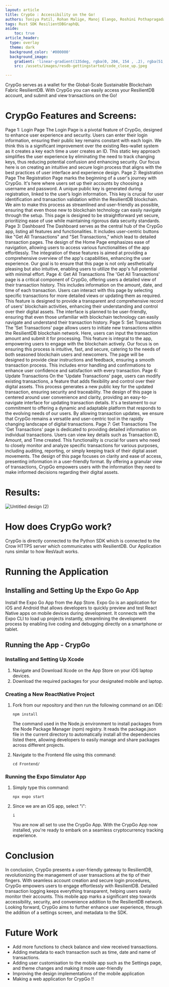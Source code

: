 ```yaml
---
layout: article
title: CrypGo : Accessibility on the Go!
authors: Toniya Patil, Rohan Malige, Manoj Elango, Roshini Pothapragada, Shubhada Martha 
tags: Rust SDK ResilientDBGraphQL
aside:
    toc: true
article_header:
  type: overlay
  theme: dark
  background_color: '#000000'
  background_image:
    gradient: 'linear-gradient(135deg, rgba(0, 204, 154 , .2), rgba(51, 154, 154, .2))'
    src: /assets/images/resdb-gettingstarted/code_close_up.jpeg

---
```


CrypGo serves as a wallet for the Global-Scale Sustainable Blockchain Fabric ResilientDB. With CrypGo you can easily access your ResilientDB account, and submit and view transactions on the Go!


# CrypGo Features and Screens:
Page 1: Login Page 
The Login Page is a pivotal feature of CrypGo, designed to enhance user experience and security. Users can enter their login information, ensuring their public key remains constant with each login. We think this is a significant improvement over the existing Res-wallet system as it creates a key each time a user creates an ID. This static key approach simplifies the user experience by eliminating the need to track changing keys, thus reducing potential confusion and enhancing security. Our focus here is on creating an intuitive and secure login process that aligns with the best practices of user interface and experience design.
Page 2: Registration Page
The Registration Page marks the beginning of a user's journey with CrypGo. It's here where users set up their accounts by choosing a username and password. A unique public key is generated during registration, linked to the user’s login information. This key is crucial for user identification and transaction validation within the ResilientDB blockchain. We aim to make this process as streamlined and user-friendly as possible, ensuring that even those new to blockchain technology can easily navigate through the setup. This page is designed to be straightforward yet secure, prioritizing ease of use while maintaining rigorous data security standards.
Page 3: Dashboard
The Dashboard serves as the central hub of the CrypGo app, listing all features and functionalities. It includes user-centric buttons like "Get All Transactions" and "Set Transactions," which lead to detailed transaction pages. The design of the Home Page emphasizes ease of navigation, allowing users to access various functionalities of the app effortlessly. The integration of these features is aimed at providing a comprehensive overview of the app's capabilities, enhancing the user experience. Our goal is to ensure that this page is not only aesthetically pleasing but also intuitive, enabling users to utilize the app's full potential with minimal effort.
Page 4: Get All Transactions 
The 'Get All Transactions' page is a critical component of CrypGo, offering users a detailed view of their transaction history. This includes information on the amount, date, and time of each transaction. Users can interact with this page by selecting specific transactions for more detailed views or updating them as required. This feature is designed to provide a transparent and comprehensive record of users' blockchain activities, enhancing their understanding and control over their digital assets. The interface is planned to be user-friendly, ensuring that even those unfamiliar with blockchain technology can easily navigate and understand their transaction history.
Page 5: Set Transactions 
The 'Set Transactions' page allows users to initiate new transactions within the ResilientDB blockchain network. Here, users can input the transaction amount and submit it for processing. This feature is integral to the app, empowering users to engage with the blockchain actively. Our focus is on ensuring this process is intuitive, fast, and secure, catering to the needs of both seasoned blockchain users and newcomers. The page will be designed to provide clear instructions and feedback, ensuring a smooth transaction process. This includes error handling and confirmations to enhance user confidence and satisfaction with every transaction.
Page 6: Update Transactions
On the 'Update Transactions' page, users can modify existing transactions, a feature that adds flexibility and control over their digital assets. This process generates a new public key for the updated transaction, ensuring security and traceability. The design of this page is centered around user convenience and clarity, providing an easy-to-navigate interface for updating transaction details. It's a testament to our commitment to offering a dynamic and adaptable platform that responds to the evolving needs of our users. By allowing transaction updates, we ensure that CrypGo remains a versatile and user-centric tool in the rapidly changing landscape of digital transactions.
Page 7: Get Transactions
The 'Get Transactions' page is dedicated to providing detailed information on individual transactions. Users can view key details such as Transaction ID, Amount, and Time created. This functionality is crucial for users who need to closely monitor and analyze specific transactions for various purposes, including auditing, reporting, or simply keeping track of their digital asset movements. The design of this page focuses on clarity and ease of access, presenting information in a user-friendly format. By offering a granular view of transactions, CrypGo empowers users with the information they need to make informed decisions regarding their digital assets.

# Results:
![Untitled design (2)](https://github.com/resilientdb/blog/assets/91711219/55935afa-f172-4e99-9703-6e3fa13cc968)

# How does CrypGo work?

CrypGo is directly connected to the Python SDK which is connected to the Crow HTTPS server which communicates with ResilientDB. Our Application runs similar to how ResVault works.

# Running the Application

## Installing and Setting Up the Expo Go App

Install the Expo Go App from the App Store.
Expo Go is an application for iOS and Android that allows developers to quickly preview and test React Native apps on mobile devices during development. It connects with the Expo CLI to load up projects instantly, streamlining the development process by enabling live coding and debugging directly on a smartphone or tablet.

## Running the App - CrypGo
### Installing and Setting Up Xcode
1. Navigate and Download Xcode on the App Store on your iOS laptop devices.
2. Download the required packages for your designated mobile and laptop.

### Creating a New ReactNative Project
1. Fork from our repository and then run the following command on an IDE:
   ```
   npm install
   ```
    The command used in the Node.js environment to install packages from the Node Package Manager (npm) registry. It reads the package.json file in the current directory to automatically install all the dependencies listed there, allowing developers to easily manage and share packages across different projects.

2. Navigate to the Frontend file using this command:
   ```
   cd Frontend/
   ```

### Running the Expo Simulator App 
1. Simply type this command:
   ```
   npx expo start
   ```
2. Since we are an iOS app, select "i":
   ```
   i
   ```

    You are now all set to use the CrypGo App. With the CrypGo App now installed, you're ready to embark on a seamless cryptocurrency tracking experience.

# Conclusion

In conclusion, CrypGo presents a user-friendly gateway to ResilientDB, revolutionizing the management of user transactions at the tip of their fingers. With seamless account creation and secure login procedures, CrypGo empowers users to engage effortlessly with ResilientDB. Detailed transaction logging keeps everything transparent, helping users easily monitor their accounts. This mobile app marks a significant step towards accessibility, security, and convenience addition to the ResilientDB network. Looking forward, CrypGo aims to further enhance user experience, through the addition of a settings screen, and metadata to the SDK.

# Future Work

- Add more functions to check balance and view received transactions.
- Adding metadata to each transaction such as time, date and name of transactions.
- Adding user customisation to the mobile app such as the Settings page, and theme changes and making it more user-friendly
- Improving the design implementations of the mobile application
- Making a web application for CrypGo !!
